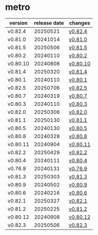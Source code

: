 # metro	


|version|release date|changes|
|---|---|---|
|v0.82.4|20250521|[v0.82.4](./v0.82.4-20250521.md)|
|v0.81.0|20241014|[v0.81.0](./v0.81.0-20241014.md)|
|v0.81.5|20250506|[v0.81.5](./v0.81.5-20250506.md)|
|v0.80.2|20240110|[v0.80.2](./v0.80.2-20240110.md)|
|v0.80.10|20240808|[v0.80.10](./v0.80.10-20240808.md)|
|v0.81.4|20250320|[v0.81.4](./v0.81.4-20250320.md)|
|v0.80.1|20240110|[v0.80.1](./v0.80.1-20240110.md)|
|v0.82.5|20250706|[v0.82.5](./v0.82.5-20250706.md)|
|v0.80.7|20240319|[v0.80.7](./v0.80.7-20240319.md)|
|v0.80.3|20240110|[v0.80.3](./v0.80.3-20240110.md)|
|v0.82.0|20250306|[v0.82.0](./v0.82.0-20250306.md)|
|v0.81.1|20250130|[v0.81.1](./v0.81.1-20250130.md)|
|v0.80.5|20240130|[v0.80.5](./v0.80.5-20240130.md)|
|v0.80.8|20240328|[v0.80.8](./v0.80.8-20240328.md)|
|v0.80.11|20240904|[v0.80.11](./v0.80.11-20240904.md)|
|v0.82.2|20250429|[v0.82.2](./v0.82.2-20250429.md)|
|v0.80.4|20240111|[v0.80.4](./v0.80.4-20240111.md)|
|v0.76.9|20240131|[v0.76.9](./v0.76.9-20240131.md)|
|v0.81.3|20250303|[v0.81.3](./v0.81.3-20250303.md)|
|v0.80.9|20240502|[v0.80.9](./v0.80.9-20240502.md)|
|v0.80.6|20240216|[v0.80.6](./v0.80.6-20240216.md)|
|v0.82.1|20250327|[v0.82.1](./v0.82.1-20250327.md)|
|v0.81.2|20250225|[v0.81.2](./v0.81.2-20250225.md)|
|v0.80.12|20240908|[v0.80.12](./v0.80.12-20240908.md)|
|v0.82.3|20250506|[v0.82.3](./v0.82.3-20250506.md)|
